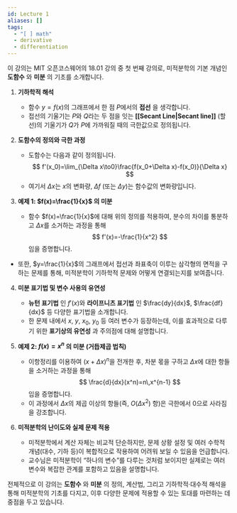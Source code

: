 ```yaml
---
id: Lecture 1
aliases: []
tags:
  - "[ ] math"
  - derivative
  - differentiation
---
```


이 강의는 MIT 오픈코스웨어의 18.01 강의 중 첫 번째 강의로, 미적분학의 기본 개념인 **도함수** 와 **미분** 의 기초를 소개합니다.

1. **기하학적 해석**   
   - 함수 $y=f(x)$의 그래프에서 한 점 $P$에서의 **접선** 을 생각합니다.  
   - 접선의 기울기는 $P$와 $Q$라는 두 점을 잇는 **[[Secant Line|Secant line]]** (할선)의 기울기가 $Q$가 $P$에 가까워질 때의 극한값으로 정의됩니다.

2. **도함수의 정의와 극한 과정**  
   - 도함수는 다음과 같이 정의됩니다.  
$$
f'(x_0)=\lim_{\Delta x\to0}\frac{f(x_0+\Delta x)-f(x_0)}{\Delta x}
$$
   - 여기서 $\Delta x$는 $x$의 변화량, $\Delta f$ (또는 $\Delta y$)는 함수값의 변화량입니다.

3. **예제 1: $f(x)=\frac{1}{x}$ 의 미분**  
   - 함수 $f(x)=\frac{1}{x}$에 대해 위의 정의를 적용하여, 분수의 차이를 통분하고 $\Delta x$를 소거하는 과정을 통해  
$$
f'(x)=-\frac{1}{x^2}
$$
   임을 증명합니다.
  - 또한, $y=\frac{1}{x}$의 그래프에서 접선과 좌표축이 이루는 삼각형의 면적을 구하는 문제를 통해, 미적분학이 기하학적 문제와 어떻게 연결되는지를 보여줍니다.

4. **미분 표기법 및 변수 사용의 유연성**  
   - **뉴턴 표기법** 인 $f'(x)$와 **라이프니츠 표기법** 인 $\frac{dy}{dx}$, $\frac{df}{dx}$ 등 다양한 표기법을 소개합니다.  
   - 한 문제 내에서 $x$, $y$, $x_0$, $y_0$ 등 여러 변수가 등장하는데, 이를 효과적으로 다루기 위한 **표기상의 유연성** 과 주의점에 대해 설명합니다.

5. **예제 2: $f(x)=x^n$ 의 미분 (거듭제곱 법칙)**  
   - 이항정리를 이용하여 $(x+\Delta x)^n$을 전개한 후, 차분 몫을 구하고 $\Delta x$에 대한 항들을 소거하는 과정을 통해  
$$
\frac{d}{dx}(x^n)=n\,x^{n-1}
$$
   임을 증명합니다.
   - 이 과정에서 $\Delta x$의 제곱 이상의 항들(즉, $O(\Delta x^2)$ 항)은 극한에서 0으로 사라짐을 강조합니다.

6. **미적분학의 난이도와 실제 문제 적용**  
   - 미적분학에서 계산 자체는 비교적 단순하지만, 문제 상황 설정 및 여러 수학적 개념(대수, 기하 등)이 복합적으로 작용하여 어려워 보일 수 있음을 언급합니다.
   - 교수님은 미적분학이 “하나의 변수”를 다루는 것처럼 보이지만 실제로는 여러 변수와 복잡한 관계를 포함하고 있음을 설명합니다.

전체적으로 이 강의는 **도함수** 와 **미분** 의 정의, 계산법, 그리고 기하학적·대수적 해석을 통해 미적분학의 기초를 다지고, 이후 다양한 문제에 적용할 수 있는 토대를 마련하는 데 중점을 두고 있습니다.
